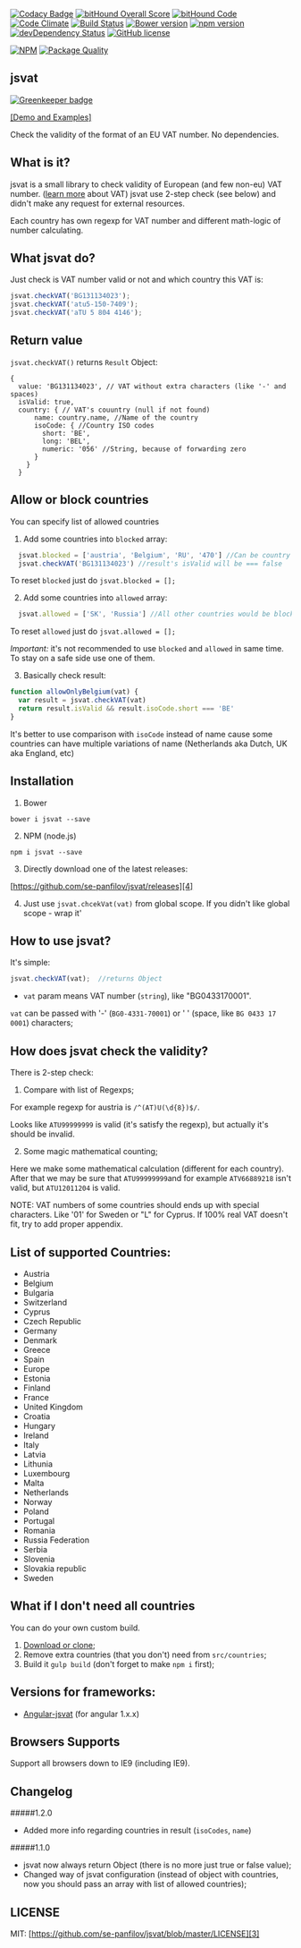 [![Codacy Badge](https://api.codacy.com/project/badge/grade/874e7dce623149e18807bdc0a02671c2)](https://www.codacy.com/app/se-panfilov/jsvat)
[![bitHound Overall Score](https://www.bithound.io/github/se-panfilov/jsvat/badges/score.svg)](https://www.bithound.io/github/se-panfilov/jsvat) [![bitHound Code](https://www.bithound.io/github/se-panfilov/jsvat/badges/code.svg)](https://www.bithound.io/github/se-panfilov/jsvat)
[![Code Climate](https://codeclimate.com/github/se-panfilov/jsvat/badges/gpa.svg)](https://codeclimate.com/github/se-panfilov/jsvat)
[![Build Status](https://travis-ci.org/se-panfilov/jsvat.svg?branch=master)](https://travis-ci.org/se-panfilov/jsvat)
[![Bower version](https://badge.fury.io/bo/jsvat.svg)](http://badge.fury.io/bo/jsvat)
[![npm version](https://badge.fury.io/js/jsvat.svg)](http://badge.fury.io/js/jsvat)
[![devDependency Status](https://david-dm.org/se-panfilov/jsvat/dev-status.svg)](https://david-dm.org/se-panfilov/jsvat#info=devDependencies)
[![GitHub license](https://img.shields.io/github/license/mashape/apistatus.svg)](https://github.com/se-panfilov/jsvat/blob/master/LICENSE)

[![NPM](https://nodei.co/npm/jsvat.png?downloads=true&downloadRank=true&stars=true)](https://nodei.co/npm/jsvat/)
[![Package Quality](http://npm.packagequality.com/badge/jsvat.png)](http://packagequality.com/#?package=jsvat)


jsvat
-------

[![Greenkeeper badge](https://badges.greenkeeper.io/se-panfilov/jsvat.svg)](https://greenkeeper.io/)

[[Demo and Examples]][2]

Check the validity of the format of an EU VAT number. No dependencies.

What is it?
--------

jsvat is a small library to check validity of European (and few non-eu) VAT number. ([learn more][1] about VAT)
jsvat use 2-step check (see below) and didn't make any request for external resources.

Each country has own regexp for VAT number and different math-logic of number calculating.

What jsvat do?
--------

Just check is VAT number valid or not and which country this VAT is:

  ```javascript
  jsvat.checkVAT('BG131134023'); 
  jsvat.checkVAT('atu5-150-7409');
  jsvat.checkVAT('aTU 5 804 4146');
  ```
  
Return value
---------
 
`jsvat.checkVAT()` returns `Result` Object:

```
{
  value: 'BG131134023', // VAT without extra characters (like '-' and spaces)
  isValid: true, 
  country: { // VAT's couuntry (null if not found)
      name: country.name, //Name of the country
      isoCode: { //Country ISO codes
        short: 'BE', 
        long: 'BEL',
        numeric: '056' //String, because of forwarding zero
      }
    }
  }
```

Allow or block countries
----------

You can specify list of allowed countries

1. Add some countries into `blocked` array:
```javascript
  jsvat.blocked = ['austria', 'Belgium', 'RU', '470'] //Can be country's name or iso code
  jsvat.checkVAT('BG131134023') //result's isValid will be === false
```

To reset `blocked` just do `jsvat.blocked = [];`


2. Add some countries into `allowed` array:
```javascript
  jsvat.allowed = ['SK', 'Russia'] //All other countries would be blocked
```

To reset `allowed` just do `jsvat.allowed = [];`

*Important:* it's not recommended to use `blocked` and `allowed` in same time. To stay on a safe side use one of them.

3. Basically check result:

```javascript
function allowOnlyBelgium(vat) {
  var result = jsvat.checkVAT(vat)
  return result.isValid && result.isoCode.short === 'BE'
}
```
It's better to use comparison with `isoCode` instead of name cause some countries can have multiple variations of name 
(Netherlands aka Dutch, UK aka England, etc)

  
Installation
----------

1. Bower

  `bower i jsvat --save`

2. NPM (node.js)

  `npm i jsvat --save`

3. Directly download one of the latest releases:

  [https://github.com/se-panfilov/jsvat/releases][4]

4. Just use `jsvat.chcekVat(vat)` from global scope.
  If you didn't like global scope - wrap it'

How to use jsvat?
-----
It's simple:

```javascript
jsvat.checkVAT(vat);  //returns Object
```

 - `vat` param means VAT number (`string`), like "BG0433170001".

  `vat` can be passed with '-' (`BG0-4331-70001`) or ' ' (space, like `BG 0433 17 0001`) characters;


How does jsvat check the validity?
---------

There is 2-step check:

1. Compare with list of Regexps;

  For example regexp for austria is `/^(AT)U(\d{8})$/`.

 Looks like `ATU99999999` is valid (it's satisfy the regexp), but actually it's should be invalid.

2. Some magic mathematical counting;

 Here we make some mathematical calculation (different for each country).
 After that we may be sure that `ATU99999999`and for example `ATV66889218` isn't valid, but `ATU12011204` is valid.

NOTE:
VAT numbers of some countries should ends up with special characters. Like '01' for Sweden or "L" for Cyprus.
If 100% real VAT doesn't fit, try to add proper appendix.

List of supported Countries:
---------

 - Austria
 - Belgium
 - Bulgaria
 - Switzerland
 - Cyprus
 - Czech Republic
 - Germany
 - Denmark
 - Greece
 - Spain
 - Europe
 - Estonia
 - Finland
 - France
 - United Kingdom
 - Croatia
 - Hungary
 - Ireland
 - Italy
 - Latvia
 - Lithunia
 - Luxembourg
 - Malta
 - Netherlands
 - Norway
 - Poland
 - Portugal
 - Romania
 - Russia Federation
 - Serbia
 - Slovenia
 - Slovakia republic
 - Sweden

What if I don't need all countries
--------

You can do your own custom build.

 1. [Download or clone][5];
 2. Remove extra countries (that you don't) need from `src/countries`;
 3. Build it `gulp build` (don't forget to make `npm i` first);

Versions for frameworks:
--------

 - [Angular-jsvat][5] (for angular 1.x.x)

Browsers Supports
---------

Support all browsers down to IE9 (including IE9).

Changelog
--------

#####1.2.0
 - Added more info regarding countries in result (`isoCodes`, `name`)

#####1.1.0
  - jsvat now always return Object (there is no more just true or false value);
  - Changed way of jsvat configuration (instead of object with countries, now you should pass an array with list of allowed countries);

LICENSE
-------

MIT: [https://github.com/se-panfilov/jsvat/blob/master/LICENSE][3]

 [1]: https://en.wikipedia.org/wiki/VAT_identification_number
 [2]: https://se-panfilov.github.io/jsvat
 [3]: https://github.com/se-panfilov/jsvat/blob/master/LICENSE
 [4]: https://github.com/se-panfilov/jsvat/releases
 [5]: https://github.com/se-panfilov/angular-jsvat
